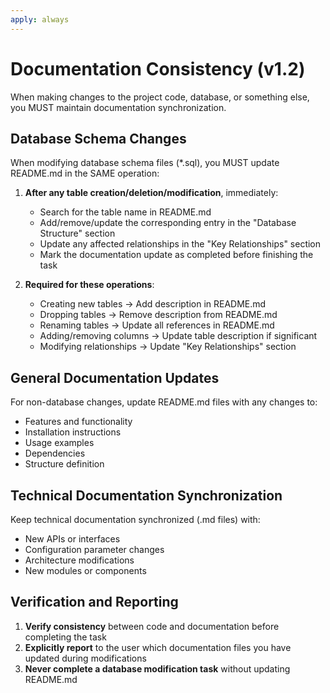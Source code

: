 ```yaml
---
apply: always
---
```


# Documentation Consistency (v1.2)

When making changes to the project code, database, or something else, you MUST maintain documentation synchronization.

## Database Schema Changes

When modifying database schema files (*.sql), you MUST update README.md in the SAME operation:

1. **After any table creation/deletion/modification**, immediately:
   - Search for the table name in README.md
   - Add/remove/update the corresponding entry in the "Database Structure" section
   - Update any affected relationships in the "Key Relationships" section
   - Mark the documentation update as completed before finishing the task

2. **Required for these operations**:
   - Creating new tables → Add description in README.md
   - Dropping tables → Remove description from README.md
   - Renaming tables → Update all references in README.md
   - Adding/removing columns → Update table description if significant
   - Modifying relationships → Update "Key Relationships" section

## General Documentation Updates

For non-database changes, update README.md files with any changes to:
- Features and functionality
- Installation instructions
- Usage examples
- Dependencies
- Structure definition

## Technical Documentation Synchronization

Keep technical documentation synchronized (.md files) with:
- New APIs or interfaces
- Configuration parameter changes
- Architecture modifications
- New modules or components

## Verification and Reporting

1. **Verify consistency** between code and documentation before completing the task
2. **Explicitly report** to the user which documentation files you have updated during modifications
3. **Never complete a database modification task** without updating README.md
